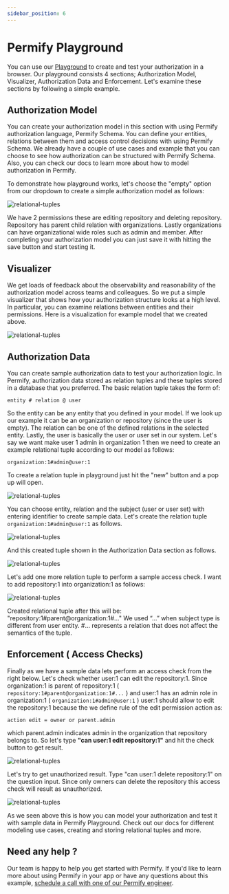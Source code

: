 ```yaml
---
sidebar_position: 6
---
```


# Permify Playground

You can use our [Playground] to create and test your authorization in a browser. Our playground consists 4 sections; Authorization Model, Visualizer, Authorization Data and Enforcement. Let's examine these sections by following a simple example.

[Playground]: https://play.permify.co/

## Authorization Model

You can create your authorization model in this section with using Permify authorization language, Permify Schema. You can define your entities, relations between them and access control decisions with using Permify Schema. We already have a couple of use cases and example that you can choose to see how authorization can be structured with Permify Schema. Also, you can check our docs to learn more about how to model authorization in Permify.

To demonstrate how playground works, let's choose the "empty" option from our dropdown to create a simple authorization model as follows:

![relational-tuples](https://user-images.githubusercontent.com/34595361/193245391-6ff7cd21-69e3-4b8e-9fa8-d28c9045fe16.png)

We have 2 permissions these are editing repository and deleting repository. Repository has parent child relation with organizations. Lastly organizations can have organizational wide roles such as admin and member. After completing your authorization model you can just save it with hitting the save button and start testing it.

## Visualizer

We get loads of feedback about the observability and reasonability of the authorization model across teams and colleagues. So we put a simple visualizer that shows how your authorization structure looks at a high level. In particular, you can examine relations between entities and their permissions. Here is a visualization for example model that we created above.

![relational-tuples](https://user-images.githubusercontent.com/34595361/193245587-ff794d53-c142-44fb-959b-5c4546dd73c1.png)

## Authorization Data

You can create sample authorization data to test your authorization logic. In Permify, authorization data stored as relation tuples and these tuples stored in a database that you preferred. The basic relation tuple takes the form of:

`‍entity # relation @ user`

So the entity can be any entity that you defined in your model. If we look up our example it can be an organization or repository (since the user is empty). The relation can be one of the defined relations in the selected entity. Lastly, the user is basically the user or user set in our system. Let's say we want make user 1 admin in organization 1 then we need to create an example relational tuple according to our model as follows:

`‍organization:1#admin@user:1`

To create a relation tuple in playground just hit the "new" button and a pop up will open.

![relational-tuples](https://user-images.githubusercontent.com/34595361/193246047-a6c425bd-b417-4054-b1a0-9352e8f30ded.png)

You can choose entity, relation and the subject (user or user set) with entering identifier to create sample data. Let's create the relation tuple `‍organization:1#admin@user:1` as follows.

![relational-tuples](https://user-images.githubusercontent.com/34595361/193246036-691cb4ab-a589-4856-887e-7f412a2bb32d.png)

And this created tuple shown in the Authorization Data section as follows.

![relational-tuples](https://user-images.githubusercontent.com/34595361/193246251-ffbb5c8d-944b-4b87-ae50-82a7c2d575e2.png)

Let's add one more relation tuple to perform a sample access check. I want to add repository:1 into organization:1 as follows:

![relational-tuples](https://user-images.githubusercontent.com/34595361/193246717-cce0dc69-f10b-4e3a-8a85-ed846373a154.png)

Created relational tuple after this will be: "repository:1#parent@organization:1#..." We used “...”  when subject type is different from user entity. #… represents a relation that does not affect the semantics of the tuple.

## Enforcement ( Access Checks)
Finally as we have a sample data lets perform an access check from the right below. Let's check whether user:1 can edit the repository:1. Since organization:1 is parent of repository:1 ( `‍repository:1#parent@organization:1#...` ) and user:1 has an admin role in organization:1 ( `‍organization:1#admin@user:1` ) user:1 should allow to edit the repository:1 because the we define rule of the edit permission action as:

`‍action edit = owner or parent.admin`

which parent.admin indicates admin in the organization that repository belongs to. So let's type **"can user:1 edit repository:1"** and hit the check button to get result.

![relational-tuples](https://user-images.githubusercontent.com/34595361/193246742-4df97b34-5e94-4132-9c7c-8d184ccc32f4.png)


Let's try to get unauthorized result. Type "can user:1 delete repository:1" on the question input. Since only owners can delete the repository this access check will result as unauthorized.

![relational-tuples](https://user-images.githubusercontent.com/34595361/193246754-86332f18-a483-479b-a0cf-62703c38a2f4.png)

As we seen above this is how you can model your authorization and test it with sample data in Permify Playground. Check out our docs for different modeling use cases, creating and storing relational tuples and more. 

## Need any help ?

Our team is happy to help you get started with Permify. If you'd like to learn more about using Permify in your app or have any questions about this example, [schedule a call with one of our Permify engineer](https://calendly.com/ege-permify/30min).


